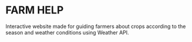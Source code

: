 # FARM HELP 
Interactive website made for guiding farmers about crops according to the season and weather conditions
using Weather API.
